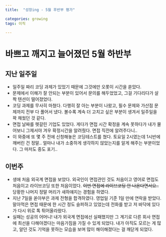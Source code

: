 ```yaml
---
title:	"성장ing - 5월 후반부 평가"

categories: growing
tags: 이직

---
```

# 바쁘고 깨지고 늘어졌던 5월 하반부

## 지난 일주일
- 일주일 짜리 코딩 과제가 있었기 때문에 그것에만 오롯이 시간을 쏟았다.
- 문제에서 이해가 잘 안되는 부분이 있어서 문의를 해두었었고, 그걸 기다리다가 살짝 텐션이 떨어졌었다.
- 코딩 과제를 무사히 마쳤다. 다행히 잘 아는 부분이 나왔고, 필수 문제와 가산점 문제까지 전부 다 풀어서 냈다. 볼수록 계속 더 고치고 싶은 부분이 생겨서 일주일을 꽉 채웠던 것 같다.
- 면접 날짜를 헷갈린 기업도 있었다. 게다가 면접 시간 확정을 계속 못하다가 내가 물어보니 그제서야 겨우 확정시간을 알려줬다. 면접 직전에 알려주다니..
- 이 와중에 또 몇 주 전에 신청해놓은 코딩테스트를 쳤다. 토요일 2시였는데 1시반에 깨버린 건 정말.. 얼마나 내가 소중하게 생각하지 않았는지를 알게 해주는 부분이었다. 그 마저도 중도 포기..

## 이번주
- 생애 처음 외국계 면접을 보았다. 외국인이 면접관인 것도 처음이고 영어로 면접도 처음이고 라이브코딩 또한 처음이었다. ~~이번 면접에 라이브코딩 안 나온다면서요..~~ 당황한 나머지 정말 머리가 새하얘지는 경험을 하였다.
- 지난 7일을 쏟아부은 과제 전형을 합격하였다. 영업일 기준 1일 만에 연락을 받았다. 말아먹은 면접 때문에 한 시간 정도 슬퍼하고 있었는데 전화를 받고 저 바닥에 있다가 다시 위로 톡 튀어올라왔다.
- 실패는 성공의 어머니! 내가 외국계 면접에선 실패했지만 그 계기로 다른 회사 면접에 최선을 다해야겠다는 마음가짐을 가질 수 있게 되었다. 내가 아직도 모르는 게 많고, 알던 것도 기억을 못하는 모습을 보며 많이 해이해졌다는 걸 깨닫게 되었다.
